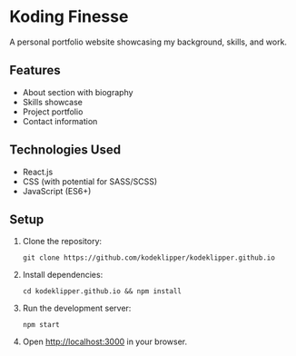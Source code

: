# Koding Finesse

A personal portfolio website showcasing my background, skills, and work.

## Features

- About section with biography
- Skills showcase
- Project portfolio
- Contact information

## Technologies Used

- React.js
- CSS (with potential for SASS/SCSS)
- JavaScript (ES6+)

## Setup

1. Clone the repository:
   ```
   git clone https://github.com/kodeklipper/kodeklipper.github.io
   ```

2. Install dependencies:
   ```
   cd kodeklipper.github.io && npm install
   ```
3. Run the development server:
   ```
   npm start
   ```

4. Open [http://localhost:3000](http://localhost:3000) in your browser.
